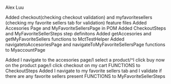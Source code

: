 Alex Luu

Added checkout(checking checkout validation) and myfavoritesellers (checking my favorite sellers tab for validation) feature files
Added Accesories Page and MyFavoriteSellersPage in POM
Added CheckoutSteps and MyFavoriteSellerSteps step definitons
Added getAccesories and getMyFavoriteSellers functions to MctTestHelper
Added navigatetoAccesoriesPage and navigateToMyFavoriteSellersPage functions to MyaccountPage

Added I navigate to the accesories page/I select a product/^I click buy now on the product page/I click checkout on my cart FUNCTIONS to CheckoutSteps
Added I navigate to my favorite sellers tab and I validate if there are any favorite sellers present FUNCTIONS to MyFavoriteSellerSteps
